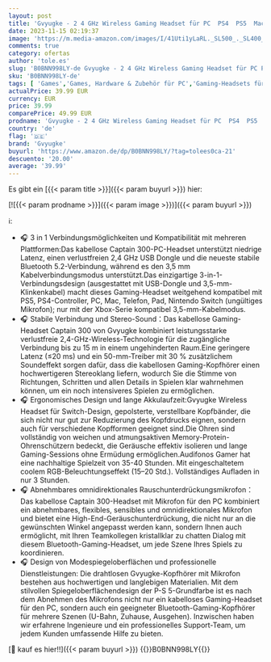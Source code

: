 ```yaml
---
layout: post
title: 'Gvyugke - 2 4 GHz Wireless Gaming Headset für PC  PS4  PS5  Mac  Nintendo Switch  Bluetooth Kabelloses Gaming Kopfhörer mit abnehmbarem Mikrofon mit Geräuschunterdrückung  3 5 mm Kabelmodus für die Xbox-Serie'
date: 2023-11-15 02:19:37
image: 'https://m.media-amazon.com/images/I/41Uti1yLaRL._SL500_._SL400_.jpg'
comments: true
category: ofertas
author: 'tole.es'
slug: 'B0BNN998LY-de Gvyugke - 2 4 GHz Wireless Gaming Headset für PC PS4 PS5...'
sku: 'B0BNN998LY-de'
tags: [ 'Games','Games, Hardware & Zubehör für PC','Gaming-Headsets für PC','PlayStation 5','PlayStation 5 Headsets','Zubehör für PC','Zubehör für PlayStation 5','gvyugke','🇩🇪', ]
actualPrice: 39.99 EUR
currency: EUR
price: 39.99
comparePrice: 49.99 EUR
prodname: 'Gvyugke - 2 4 GHz Wireless Gaming Headset für PC  PS4  PS5  Mac  Nintendo Switch  Bluetooth Kabelloses Gaming Kopfhörer mit abnehmbarem Mikrofon mit Geräuschunterdrückung  3 5 mm Kabelmodus für die Xbox-Serie'
country: 'de'
flag: '🇩🇪'
brand: 'Gvyugke'
buyurl: 'https://www.amazon.de/dp/B0BNN998LY/?tag=tolees0ca-21'
descuento: '20.00'
average: '39.99'
---
```


Es gibt ein [{{< param title >}}]({{< param buyurl >}}) hier:

[![{{< param prodname >}}]({{< param image >}})]({{< param buyurl >}})

ℹ️:

- 🎧 3 in 1 Verbindungsmöglichkeiten und Kompatibilität mit mehreren Plattformen:Das kabellose Captain 300-PC-Headset unterstützt niedrige Latenz, einen verlustfreien 2,4 GHz USB Dongle und die neueste stabile Bluetooth 5.2-Verbindung, während es den 3,5 mm Kabelverbindungsmodus unterstützt.Das einzigartige 3-in-1-Verbindungsdesign (ausgestattet mit USB-Dongle und 3,5-mm-Klinkenkabel) macht dieses Gaming-Headset weitgehend kompatibel mit PS5, PS4-Controller, PC, Mac, Telefon, Pad, Nintendo Switch (ungültiges Mikrofon); nur mit der Xbox-Serie kompatibel 3,5-mm-Kabelmodus.
- 🎧 Stabile Verbindung und Stereo-Sound：Das kabellose Gaming-Headset Captain 300 von Gvyugke kombiniert leistungsstarke verlustfreie 2,4-GHz-Wireless-Technologie für die zugängliche Verbindung bis zu 15 m in einem ungehinderten Raum.Eine geringere Latenz (≤20 ms) und ein 50-mm-Treiber mit 30 % zusätzlichem Soundeffekt sorgen dafür, dass die kabellosen Gaming-Kopfhörer einen hochwertigeren Stereoklang liefern, wodurch Sie die Stimme von Richtungen, Schritten und allen Details in Spielen klar wahrnehmen können, um ein noch intensiveres Spielen zu ermöglichen.
- 🎧 Ergonomisches Design und lange Akkulaufzeit:Gvyugke Wireless Headset für Switch-Design, gepolsterte, verstellbare Kopfbänder, die sich nicht nur gut zur Reduzierung des Kopfdrucks eignen, sondern auch für verschiedene Kopfformen geeignet sind.Die Ohren sind vollständig von weichen und atmungsaktiven Memory-Protein-Ohrenschützern bedeckt, die Geräusche effektiv isolieren und lange Gaming-Sessions ohne Ermüdung ermöglichen.Audifonos Gamer hat eine nachhaltige Spielzeit von 35-40 Stunden. Mit eingeschaltetem coolem RGB-Beleuchtungseffekt (15–20 Std.). Vollständiges Aufladen in nur 3 Stunden.
- 🎧 Abnehmbares omnidirektionales Rauschunterdrückungsmikrofon：Das kabellose Captain 300-Headset mit Mikrofon für den PC kombiniert ein abnehmbares, flexibles, sensibles und omnidirektionales Mikrofon und bietet eine High-End-Geräuschunterdrückung, die nicht nur an die gewünschten Winkel angepasst werden kann, sondern Ihnen auch ermöglicht, mit Ihren Teamkollegen kristallklar zu chatten Dialog mit diesem Bluetooth-Gaming-Headset, um jede Szene Ihres Spiels zu koordinieren.
- 🎧 Design von Modespiegeloberflächen und professionelle Dienstleistungen: Die drahtlosen Gvyugke-Kopfhörer mit Mikrofon bestehen aus hochwertigen und langlebigen Materialien. Mit dem stilvollen Spiegeloberflächendesign der P-S 5-Grundfarbe ist es nach dem Abnehmen des Mikrofons nicht nur ein kabelloses Gaming-Headset für den PC, sondern auch ein geeigneter Bluetooth-Gaming-Kopfhörer für mehrere Szenen (U-Bahn, Zuhause, Ausgehen). Inzwischen haben wir erfahrene Ingenieure und ein professionelles Support-Team, um jedem Kunden umfassende Hilfe zu bieten.

[🛒 kauf es hier!!]({{< param buyurl >}})
{{<world>}}B0BNN998LY{{</world>}}
